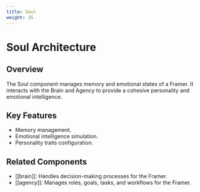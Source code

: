 ```yaml
---
title: Soul
weight: 35
---
```


# Soul Architecture

## Overview

The Soul component manages memory and emotional states of a Framer. It interacts with the Brain and Agency to provide a cohesive personality and emotional intelligence.

## Key Features

- Memory management.
- Emotional intelligence simulation.
- Personality traits configuration.

## Related Components

- [[brain]]: Handles decision-making processes for the Framer.
- [[agency]]: Manages roles, goals, tasks, and workflows for the Framer.
